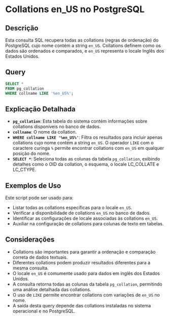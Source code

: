 # Collations en_US no PostgreSQL

## Descrição

Esta consulta SQL recupera todas as collations (regras de ordenação) do PostgreSQL cujo nome contém a string `en_US`. Collations definem como os dados são ordenados e comparados, e `en_US` representa o locale Inglês dos Estados Unidos.

## Query

```sql
SELECT *
FROM pg_collation
WHERE collname LIKE '%en_US%';
```

## Explicação Detalhada

* **`pg_collation`**: Esta tabela do sistema contém informações sobre collations disponíveis no banco de dados.
* **`collname`**: O nome da collation.
* **`WHERE collname LIKE '%en_US%'`**: Filtra os resultados para incluir apenas collations cujo nome contém a string `en_US`. O operador `LIKE` com o caractere curinga `%` permite encontrar collations com `en_US` em qualquer posição do nome.
* **`SELECT *`**: Seleciona todas as colunas da tabela `pg_collation`, exibindo detalhes como o OID da collation, o esquema, o locale LC_COLLATE e LC_CTYPE.

## Exemplos de Uso

Este script pode ser usado para:

* Listar todas as collations específicas para o locale `en_US`.
* Verificar a disponibilidade de collations `en_US` no banco de dados.
* Identificar as configurações de locale associadas às collations `en_US`.
* Auxiliar na configuração de collations para colunas de texto em tabelas.

## Considerações

* Collations são importantes para garantir a ordenação e comparação correta de dados textuais.
* Diferentes collations podem produzir resultados diferentes para a mesma consulta.
* O locale `en_US` é comumente usado para dados em inglês dos Estados Unidos.
* A consulta retorna todas as colunas da tabela `pg_collation`, permitindo uma análise detalhada das collations.
* O uso de `LIKE` permite encontrar collations com variações de `en_US` no nome.
* A saída desta query depende das collations instaladas no sistema operacional e no PostgreSQL.
